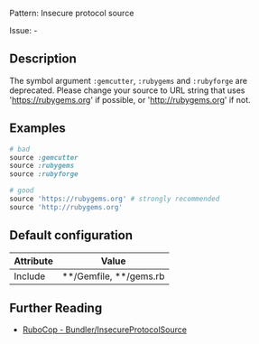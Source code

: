 Pattern: Insecure protocol source

Issue: -

## Description

The symbol argument `:gemcutter`, `:rubygems` and `:rubyforge`
are deprecated. Please change your source to URL string that uses 
'https://rubygems.org' if possible, or 'http://rubygems.org' if not.

## Examples

```ruby
# bad
source :gemcutter
source :rubygems
source :rubyforge

# good
source 'https://rubygems.org' # strongly recommended
source 'http://rubygems.org'
```

## Default configuration

Attribute | Value
--- | ---
Include | \*\*/Gemfile, \*\*/gems.rb

## Further Reading

* [RuboCop - Bundler/InsecureProtocolSource](https://rubocop.readthedocs.io/en/latest/cops_bundler/#bundlerinsecureprotocolsource)
